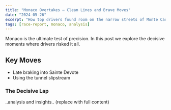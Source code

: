```yaml
---
title: "Monaco Overtakes — Clean Lines and Brave Moves"
date: "2024-05-26"
excerpt: "How top drivers found room on the narrow streets of Monte Carlo."
tags: [race-report, monaco, analysis]
---
```


Monaco is the ultimate test of precision. In this post we explore the decisive moments where drivers risked it all.

## Key Moves

- Late braking into Sainte Devote
- Using the tunnel slipstream

### The Decisive Lap

..analysis and insights.. (replace with full content)
